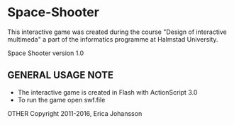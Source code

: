 # Space-Shooter
This interactive game was created during the course "Design of interactive multimeda" a part of the informatics programme at Halmstad University.

Space Shooter version 1.0

GENERAL USAGE NOTE
--------------------------------------------------------------------------------
- The interactive game is created in Flash with ActionScript 3.0
- To run the game open swf.file

OTHER
Copyright 2011-2016, Erica Johansson

